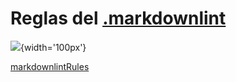 # Reglas del [.markdownlint](https://github.com/IsraC0d33/Proyecto1Marcas/blob/main/.markdownlint.json)

![](https://github.com/IsraC0d33/Proyecto1Marcas/tree/main/assets/markdown-guide-og.png){width='100px'}

[markdownlintRules][ref]

[ref]: https://github.com/DavidAnson/markdownlint/


